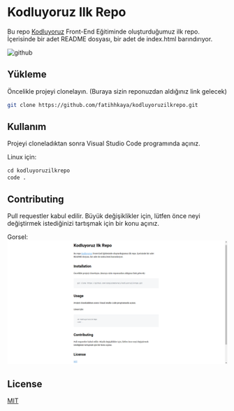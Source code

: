 # Kodluyoruz Ilk Repo

Bu repo [Kodluyoruz](https://www.kodluyoruz.org) Front-End Eğitiminde oluşturduğumuz ilk repo. İçerisinde bir adet README dosyası, bir adet de index.html barındırıyor.

![github](figures/github.png)

## Yükleme

Öncelikle projeyi clonelayın. (Buraya sizin reponuzdan aldığınız link gelecek)

```bash
git clone https://github.com/fatihhkaya/kodluyoruzilkrepo.git
```

## Kullanım

Projeyi cloneladıktan sonra Visual Studio Code programında açınız.

Linux için:
```linux
cd kodluyoruzilkrepo
code .
```

## Contributing
Pull requestler kabul edilir. Büyük değişiklikler için, lütfen önce neyi değiştirmek istediğinizi tartışmak için bir konu açınız.

Gorsel:
![Proje Resimi](https://raw.githubusercontent.com/Kodluyoruz/taskforce/main/git/odev1/figures/markdown.png)

## License
[MIT](https://choosealicense.com/licenses/mit/)